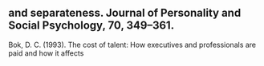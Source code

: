 ## and separateness. Journal of Personality and Social Psychology, 70, 349–361.

Bok, D. C. (1993). The cost of talent: How executives and professionals are paid and how it affects